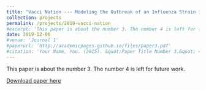 ```yaml
---
title: "Vacci Nation --- Modeling the Outbreak of an Influenza Strain in a Population with Different Belief Groups"
collection: projects
permalink: /projects/2019-vacci-nation
#excerpt: 'This paper is about the number 3. The number 4 is left for future work.'
date: 2019-12-06
#venue: 'Journal 1'
#paperurl: 'http://academicpages.github.io/files/paper3.pdf'
#citation: 'Your Name, You. (2015). &quot;Paper Title Number 3.&quot; <i>Journal 1</i>. 1(3).'
---
```

This paper is about the number 3. The number 4 is left for future work.

[Download paper here](http://academicpages.github.io/files/paper3.pdf)
